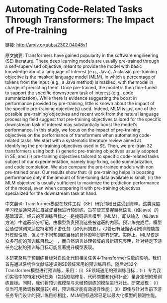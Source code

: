 # Automating Code-Related Tasks Through Transformers: The Impact of Pre-training

链接: http://arxiv.org/abs/2302.04048v1

原文摘要:
Transformers have gained popularity in the software engineering (SE)
literature. These deep learning models are usually pre-trained through a
self-supervised objective, meant to provide the model with basic knowledge
about a language of interest (e.g., Java). A classic pre-training objective is
the masked language model (MLM), in which a percentage of tokens from the input
(e.g., a Java method) is masked, with the model in charge of predicting them.
Once pre-trained, the model is then fine-tuned to support the specific
downstream task of interest (e.g., code summarization). While there is evidence
suggesting the boost in performance provided by pre-training, little is known
about the impact of the specific pre-training objective(s) used. Indeed, MLM is
just one of the possible pre-training objectives and recent work from the
natural language processing field suggest that pre-training objectives tailored
for the specific downstream task of interest may substantially boost the
model's performance. In this study, we focus on the impact of pre-training
objectives on the performance of transformers when automating code-related
tasks. We start with a systematic literature review aimed at identifying the
pre-training objectives used in SE. Then, we pre-train 32 transformers using
both (i) generic pre-training objectives usually adopted in SE; and (ii)
pre-training objectives tailored to specific code-related tasks subject of our
experimentation, namely bug-fixing, code summarization, and code completion. We
also compare the pre-trained models with non pre-trained ones. Our results show
that: (i) pre-training helps in boosting performance only if the amount of
fine-tuning data available is small; (ii) the MLM objective is usually
sufficient to maximize the prediction performance of the model, even when
comparing it with pre-training objectives specialized for the downstream task
at hand.

中文翻译:
Transformer模型在软件工程（SE）研究领域日益受到青睐。这类深度学习模型通常通过自监督目标进行预训练，旨在使其掌握目标语言（如Java）的基础知识。经典的预训练目标之一是掩码语言模型（MLM），即从输入（如Java方法）中遮蔽部分标记，由模型负责预测这些被遮蔽的内容。预训练完成后，模型会通过微调来适应特定的下游任务（如代码摘要）。尽管已有证据表明预训练能提升模型性能，但关于不同预训练目标的具体影响却鲜有研究。实际上，MLM仅是众多可能的预训练目标之一，而自然语言处理领域的最新研究表明，针对特定下游任务定制的预训练目标可能显著提升模型表现。

本研究聚焦于预训练目标对自动化代码相关任务中Transformer性能的影响。我们首先通过系统性文献综述识别SE领域常用的预训练目标，随后对32个Transformer模型进行预训练，采用：（i）SE领域通用的预训练目标；（ii）专为我们实验中的特定代码任务（包括缺陷修复、代码摘要和代码补全）量身定制的预训练目标。同时，我们将预训练模型与未经预训练的模型进行对比。研究发现：（i）仅当可用微调数据量较小时，预训练才能有效提升性能；（ii）即使与针对当前下游任务专门设计的预训练目标相比，MLM目标通常已足以最大化模型的预测性能。
